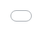 ```yaml
---
layout: distill
title: Flow Matching Policy Gradients
description: "Simple Online Reinforcement Learning with Flow Matching"
tags: distill formatting
giscus_comments: false
date: 2025-06-20
permalink: /
featured: true

# Add this line to set a custom accent color
theme_color: "#EEEEEE"   # You can use any hex color code here

mermaid:
  enabled: true
  zoomable: true
code_diff: true
map: true
chart:
  chartjs: true
  echarts: true
  vega_lite: true
tikzjax: true
typograms: true
code_highlighting: true

bibliography: 2018-12-22-distill.bib

# Optionally, you can add a table of contents to your post.
# NOTES:
#   - make sure that TOC names match the actual section names
#     for hyperlinks within the post to work correctly.
#   - we may want to automate TOC generation in the future using
#     jekyll-toc plugin (https://github.com/toshimaru/jekyll-toc).
toc:
  - name: Flow Matching
  - name: On-Policy RL - Sample, Score, Reinforce
  - name: Flow Matching Policy Gradients
  - name: FPO in Action
# Below is an example of injecting additional post-specific styles.
# If you use this post as a template, delete this _styles block.
_styles: >
  .fake-img {
    background: #bbb;
    border: 1px solid rgba(0, 0, 0, 0.1);
    box-shadow: 0 0px 4px rgba(0, 0, 0, 0.1);
    margin-bottom: 12px;
  }
  .fake-img p {
    font-family: monospace;
    color: white;
    text-align: left;
    margin: 12px 0;
    text-align: center;
    font-size: 16px;
  }
  .highlight-python {
    color: #18327E;
  }
  .highlight-comment {
    color: #a31515;
  }
  
  /* Responsive Plotly container with dynamic height */
  .plotly-responsive-container {
    position: relative;
    width: 100%;
    height: 0;
    overflow: hidden;
    border-radius: 10px;
    margin: 20px 0;
  }
  
  /* Desktop: taller aspect ratio */
  @media (min-width: 769px) {
    .plotly-responsive-container {
      padding-bottom: 50%; /* Shorter on desktop */
    }
  }
  
  /* Mobile: account for stacked sliders */
  @media (max-width: 768px) {
    .plotly-responsive-container {
      padding-bottom: 85%; /* Taller to account for stacked sliders */
      margin: 15px -20px;
      border-radius: 0;
    }
    
    .l-page {
      margin-left: 0 !important;
      margin-right: 0 !important;
    }
  }
  
  @media (max-width: 480px) {
    .plotly-responsive-container {
      padding-bottom: 95%; /* Even taller on small phones */
    }
  }
---
```


<div style="text-align: center; margin-bottom: 20px;">
  <a href="https://mcallisterdavid.com/" style="text-decoration: none; margin: 18px 18px; font-weight: bold;">
    David McAllister*
  </a>
  <a href="https://songweige.github.io" style="text-decoration: none; margin: 18px 18px; font-weight: bold;">
    Songwei Ge*
  </a>
  <a href="https://brentyi.github.io/" style="text-decoration: none; margin: 18px 18px; font-weight: bold;">
    Brent Yi*
  </a>
  <a href="https://chungmin99.github.io" style="text-decoration: none; margin: 0 10px; font-weight: bold;">
    Chung Min Kim
  </a>
  <!-- <br> -->
  <a href="https://ethanweber.me" style="text-decoration: none; margin: 0 10px; font-weight: bold;">
    Ethan Weber
  </a>
  <a href="https://hongsukchoi.github.io/" style="text-decoration: none; margin: 18px 18px; font-weight: bold;">
    Hongsuk Choi
  </a>
  <a href="https://havenfeng.github.io" style="text-decoration: none; margin: 0 10px; font-weight: bold;">
    Haiwen Feng
  </a>
  <a href="https://people.eecs.berkeley.edu/~kanazawa/" style="text-decoration: none; margin: 0 10px; font-weight: bold;">
    Angjoo Kanazawa
  </a>
</div>
<!-- <div>
{% include video.liquid path="assets/video/fpo_blog_teaser_v2.mp4" class="img-fluid rounded" controls=false autoplay=true loop=true muted=true width="100%" height="100%" %}
</div> -->

<div style="text-align: center; margin-bottom: 20px;">
  <a href="https://arxiv.org/pdf/2501.05450" class="btn btn-lg z-depth-0" role="button" style="text-decoration: none; border: 1px solid #ccc; margin: 0 5px; padding: 10px 20px;">
    <i class="fas fa-file-pdf"></i> Paper
  </a>
  <a href="https://arxiv.org/abs/2501.05450" class="btn btn-lg z-depth-0" role="button" style="text-decoration: none; border: 1px solid #ccc; margin: 0 5px; padding: 10px 20px;">
    <i class="ai ai-arxiv"></i> arXiv
  </a>
  <a href="https://github.com/akanazawa/fpo" class="btn btn-lg z-depth-0" role="button" style="text-decoration: none; border: 1px solid #ccc; margin: 0 5px; padding: 10px 20px;">
    <i class="fab fa-github"></i> Coming Soon
  </a>
</div>

<!-- ## Motivation -->

Flow models have become the go-to approach to model distributions in continuous space. They soak up data with a simple, scalable denoising objective and now represent the state-of-the art in generating images, videos, audio and, more recently, robot actions. However, they're still not widely used for learning from rewards with reinforcement learning.

To perform RL in continuous spaces, practitioners typically train far simpler Gaussian policies, which represent a single, ellipsoidal mode of the action distribution. Flow-based policies can capture complex, multimodal action distributions, but they are primarily trained in a supervised manner with behavior cloning (BC). We show that it's possible to train RL policies using flow matching, the framework behind modern diffusion and flow models, to benefit from its expressivity.

We introduce <b>Flow Policy Optimization</b> (FPO), a new algorithm to train RL policies with flow matching. It can train expressive flow policies from only rewards. We find its particularly useful to learn underconditioned policies, like humanoid locomotion with simple joystick commands.

We approached this project as researchers primarily familiar with diffusion models. While working on <a href="https://videomimic.net">VideoMimic</a>, we felt limited by the expressiveness of Gaussian policies and thought diffusion could help. In this blog post, we'll explain how we connect flow matching and on-policy RL in a way that makes sense without an extensive RL background.

## Flow Matching

Flow matching<d-cite key="lipman2023flowmatchinggenerativemodeling"></d-cite> optimizes a model to transform a simple distribution (e.g., the Gaussian distribution) into a complex one through a multi-step mapping called the marginal flow. We expand on the marginal flow in more detail in another blog post for <a href="https://decentralizeddiffusion.github.io">Decentralized Diffusion Models</a>.

The flow smoothly directs a particle $x_t$ to the data distribution, so integrating a particle's position across time according to the flow yields a sample from the data distribution. Equivalently, sampling is the process of solving an ordinary differential equation (the flow), which we can do deterministically or with stochastic "churn" every step.

We can actually calculate the marginal flow *analytically*, which we do in real-time in the plot below. We added interactive control over the data distribution and sampling stochasticity, so try messing with it!

<div class="l-page">
  <div class="plotly-responsive-container">
    <iframe 
      src="{{ '/assets/plotly/flow_sde_plot.html' | relative_url }}" 
      frameborder='0' 
      scrolling='no' 
      style="position: absolute; top: 0; left: 0; width: 100%; height: 100%; touch-action: manipulation;"
      allow="accelerometer; gyroscope"
    ></iframe>
  </div>
</div>

Each particle above represent an $x_t$ noisy latent that gets iteratively denoised as the time is integrated from zero to one. Drag the control points of the modes on the right to see how the underlying PDF and the particle trajectories change. Notice how the probability mass flows smoothly from the initial noise to form two distinct modes. The multi-step mapping is the magic that lets flow models transform a simple, tractable distribution into one of arbitrary complexity.

While it's possible to interactively compute this flow in 1D, it becomes intractable over large datasets in high dimensional space. Instead, we use flow matching, which compresses the marginal flow into a neural network through a simple reconstruction objective.

Flow matching perturbs a clean data sample with Gaussian noise then tasks the model with reconstructing the sample by predicting the velocity, which is the derivative of $x_t$'s position *w.r.t.* time. In expectation over a fixed dataset, this optimization recovers the marginal flow for any $x_t$. Integrating $x_t$'s position across time according to a well-trained model's velocity prediction will recover a sample from the data distribution.

<div class="l-body" style="text-align: center;">
  <img src="{{ '/assets/img/fpo/flow_matching_redo.svg' | relative_url }}" alt="DDM Overview" style="margin-left: -2%; width: 104%; height: auto; clip-path: inset(0px 0 0px 0);">
</div>
<div class="caption" style="margin-top: 0px; margin-bottom: 2%;">
    Flow matching the velocity prediction $v_t(x_t)$ to the conditional flow $u_t(x_t|x)$.
</div>

Geometrically, the marginal flow points to a *weighted-average* of the data where the weights are a function of the timestep and distance from $x_t$ to each data point. You can see the particles follow the marginal flow exactly in the plot above when stochasticity is turned off. At a high level, flow matching learns to point the model's flow field, $v_t(x_t)$, to the data distribution.

Flow matching has statistical significance too. Instead of computing exact flow likelihoods (expensive and unstable), it optimizes a lower bound called the Evidence Lower Bound (ELBO)<d-cite key="kingma2023understandingdiffusionobjectiveselbo"></d-cite>. Increasing the ELBO pushes the model toward higher likelihoods without computing them directly. In the limit, the flow model will sample exactly from the probability distribution of the dataset. So if you've learned the flow function well, you've learned the underlying structure of the data.

<b>TLDR: Flowing toward a data point increases its likelihood under the model.</b>

## On-Policy RL: Sample, Score, Reinforce

On-policy reinforcement learning follows a basic core loop: sample from your policy, score each action with rewards, then make high-reward actions more likely. Rinse and repeat.

This procedure climbs the policy gradient---the gradient of expected cumulative reward. Your model collects "experience" by sampling its learned distribution, sees which samples are most advantageous, and adjusts to perform similar actions more often.

On-policy RL can be cast as search iteratively distilled into a model. The policy "happens upon" good behaviors through exploration, then reinforces them. Over time, it discovers the patterns in the random successes and develops reliable strategies. You can start from a pretrained model and continue training with RL to explore within a pruned prior distribution rather than at random. This is the dominant approach to upcycle LLMs for preference alignment<d-cite key="ouyang2022traininglanguagemodelsfollow"></d-cite> and mathematical reasoning<d-cite key="deepseekai2025deepseekr1incentivizingreasoningcapability"></d-cite>.

### Illustrative Example

We use the toy cartpole task from DMControl<d-cite key="tassa2018deepmindcontrolsuite"></d-cite> for clear illustration. The goal is to move a cart along a rail to balance an attached pole vertically. Here's how this manifests as an RL loop:

1. Sample an action from your model's state-conditional distribution then simulate a step of physics. Do this back and forth in succession over a time horizon (rollouts).
2. Score each sequence with rewards for each timestep ("how vertical is the pole?").
3. Train your model to boost the likelihood of actions that lead to high-reward sequences.

- Repeat above until your model reliably balances the pole.

<b>Sample and score rollouts:</b>

<div style="margin-left: -2%; margin-bottom: -4%; width: 104%; height: auto; clip-path: inset(0px 0 0px 0);">
{% include video.liquid path="assets/video/cartpole_reward_composite.mp4" class="img-fluid rounded" controls=false autoplay=true loop=true muted=true width="100%" height="100%" %}
</div>
<div class="caption">
    On-policy RL samples multiple rollouts of actions then scores them according to the reward. In this case, only one (leftmost) rollout successfully balances the pole across the whole time horizon.
</div>

<!-- <div class="l-body" style="text-align: center; margin-top: -0%; margin-bottom: 4%;">
  <img src="{{ '/assets/img/fpo/dog_rewards.png' | relative_url }}" alt="DDM Overview" style="margin-left: -1%; width: 102%; height: auto; clip-path: inset(0px 0 0px 0);">
</div> -->

<b>Calculate each advantage and estimate the policy gradient:</b>

From the rewards, we estimate advantages. These can be viewed as the reward over time (return) normalized *w.r.t.* the expected return. This expectation is what the critic learns in PPO<d-cite key="schulman2017proximalpolicyoptimizationalgorithms"></d-cite> or computed as the average of a group's rewards in GRPO<d-cite key="shao2024deepseekmathpushinglimitsmathematical"></d-cite>.

<!-- <div class="l-body" style="text-align: center; margin-top: -0%; margin-bottom: 2%;">
  <img src="{{ '/assets/img/fpo/dog_adv.png' | relative_url }}" alt="DDM Overview" style="margin-left: -1%; width: 102%; height: auto; clip-path: inset(0px 0 0px 0);">
</div> -->

<div style="margin-left: -2%; margin-bottom: -4%; width: 104%; height: auto; clip-path: inset(0px 0 0px 0);">
{% include video.liquid path="assets/video/cartpole_advantage_composite.mp4" class="img-fluid rounded" controls=false autoplay=true loop=true muted=true width="100%" height="100%" %}
</div>
<div class="caption">
    Advantages are lower-variance estimates of action "goodness" than rewards. There is a design space to estimating advantages, but one way to think of them is as normalized rewards.
</div>

 <!-- using popular policy gradient methods. -->

 Given the advantages, we train the model on each data point with a gradient update scaled by its corresponding advantage. So, if the advantage is negative, it will become less likely. Postive advantage, more likely.

 Typically, the policy gradient is computed in discrete space or using Gaussian likelihoods. Flow Policy Optimization extends the policy gradient to flow models, which introduces some important details we discuss in the following sections.


## Flow Matching Policy Gradients

To reiterate, the goal of on-policy RL is simple: increase the likelihood of high-reward actions. Meanwhile, flow matching naturally increases likelihoods by redirecting probability flow toward training samples. This makes our objective clear---<b>redirect the flow toward high reward actions</b>.

In the limit of perfect optimization, flow matching assigns probabilities according to the frequency of samples in your training set. Since we're using RL, that "training set" is dynamically generated from the model each epoch.

Advantages make the connection between synthetic data generation and on-policy RL explicit. In RL, we calculate the advantage of each sampled action, a quantity that indicates how much better it was than expected. These advantages are centered around zero to reduce variance: positive for better-than-expected actions, negative for worse. Advantages then become a *loss weighting* in the policy gradient. As a simple example, if an action is very advantageous, the model encounters a scaled-up loss on it and learns to boost it aggressively.

<div class="l-body" style="text-align: center;">
  <img src="{{ '/assets/img/fpo/policy_grad.svg' | relative_url }}" alt="DDM Overview" style="width: 100%; height: auto; margin-top: 2%;">
</div>
<div class="caption">
    The policy gradient resembles a standard log-likelihood supervised learning gradient on synthetic samples with the loss scaled by the reward or advantage (both are valid).
</div>

Zero-mean advantages are fine for RL in discrete spaces because a negative advantage simply pushes down the logit of a suboptimal action, and the softmax ensures that the resulting action probabilities remain valid and non-negative. Flow matching, however, learns probability flows to sample from a training data distribution. These are nonnegative by construction, so negative loss weights break this clean interpretation.

There's a simple solution: make the advantages nonnegative. Shifting advantages by a constant doesn't change the policy gradient. In fact, this is the mathematical property that lets us use advantages in the first place. Here's how we can understand non-negative advantages in the flow matching framework:

<div class="l-body" style="text-align: center;">
  <img src="{{ '/assets/img/fpo/marginal_flow_fpo.svg' | relative_url }}" alt="DDM Overview" style="width: 94%; height: auto; margin-top: 2%;">
</div>

<div class="caption">
    The marginal flow is a linear combination of the (conditional) flow to each data point. The weighting of each path scales with probability of drawing the data point from the dataset, $q(x)$.
</div>

Advantages manifest as loss-weighting, which can be intuitively expressed in the marginal flow framework. The marginal flow is the weighted average of the paths (the $u_t$'s) from the current noisy particle, $x_t$, to each data point $x$. The paths are also weighed by $q(x)$, the probability of drawing $x$ from your training set. This is typically a constant $\frac{1}{N}$ for a dataset of size $N$, assuming every data point is unique. Loss weights are equivalent to altering the frequency of the data points in your training set. If the loss for a data point is scaled by a factor of 2, its equivalent to that data point showing up twice in the train set.

### Flow Policy Optimization

Now, we can get a complete picture of our algorithm that connects flow matching and reinforcement learning: Flow Policy Optimization. FPO follows a three-step loop:

<b>1.</b> Generate actions from your flow model using your choice of sampler

<b>2.</b> Score them with rewards and compute advantages

<b>3.</b> Flow match (add noise and reconstruct) on the actions with an advantage-weighed loss

This procedure boosts the likelihood of actions that achieve high reward while preserving the desirable properties of flow models---multimodality, expressivity and the improved exploration that stems from them. Since FPO uses flow matching as its fundamental primitive, FPO-trained policies inherit the body of techniques developed for flow and diffusion models. These include guidance<d-cite key="ho2022classifierfreediffusionguidance"></d-cite><d-cite key="dhariwal2021diffusionmodelsbeatgans"></d-cite> for conditioning and Mean Flows<d-cite key="geng2025meanflowsonestepgenerative"></d-cite> for efficient sampling.

We visualize the three-step inner loop in the following interactive plot. We recommend viewing this on desktop. The red trace curve on the right determines the reward for different actions along the y-axis. It's controllable, drag the control points around to shape the reward function! The plot shows how FPO optimizes a flow-based policy to maximize the specified reward. It follows the three following stages that line up with label above the plot:

<b>First,</b> sample actions from the flow-based policy. At the first iteration, this will be whatever the model is initialized to (or two arbitrary modes in the plot below). 

<b>Second,</b> for each sampled data point, multiply its influence by the reward. We do a k-means approximation of the resulting distribution for illustration and display it in the blue trace between the heatmap and red reward trace.

<b>Third,</b> redirect the flow according to this advantage-weighed distribution. In a real model, this happens by optimizing the FPO ratio just like how standard PPO optimizes its likelihood ratio.

This represents *one epoch* of Flow Policy Optimization. The flow has been updated to sample higher-reward actions and we can repeat to continue climbing the policy gradient. The plot does this automatically, and you can reset it with the amber color reload button.


<div class="l-page">
  <div class="plotly-responsive-container">
    <iframe 
      src="{{ '/assets/plotly/advantage_flow_plot.html' | relative_url }}" 
      frameborder='0' 
      scrolling='no' 
      style="position: absolute; top: 0; left: 0; width: 100%; height: 100%; touch-action: manipulation;"
      allow="accelerometer; gyroscope"
    ></iframe>
  </div>
</div>

This is a pretty realistic analytical simulation of the FPO loop. It's missing one major component though, which is the trust region constraint<d-cite key="schulman2017trustregionpolicyoptimization"></d-cite>. This helps the optimization remain on-policy after multiple gradient steps per epoch. We encourage you to check out the paper to see how we implement this mechanism and for a more mathematical explanation of the algorithm.

## FPO In Action

We include a few video examples of FPO working on a range of control tasks. These demonstrate FPO's advantage over Gaussian policies for under-conditioned humanoid control. With only root-level commands, FPO successfully trains walking policies from scratch, while standard Gaussian policies fail to discover viable behaviors:

<div style="display: flex; gap: 10px; margin-left: -5%; width: 110%;">
  <div style="flex: 1;">
    {% include video.liquid path="assets/video/results/hongsuk_1.mp4" class="img-fluid rounded" controls=false autoplay=true loop=true muted=true width="100%" height="auto" %}
  </div>
  <div style="flex: 1;">
    {% include video.liquid path="assets/video/results/hongsuk_2.mp4" class="img-fluid rounded" controls=false autoplay=true loop=true muted=true width="100%" height="auto" %}
  </div>
</div>
<div class="caption" style="margin-left: -2%; margin-top: -3%; width: 104%;">
    We compare Gaussian policies (<span style="color: #AD4B30;">orange</span>) with FPO-trained polices (<span style="color: #6A90A8;">blue</span>) when trained with sparse conditioning (<span style="color: #AAB1AA;">gray</span>).
</div>

Polices trained with FPO are robust to rough terrains for DeepMimic<d-cite key="Peng_2018"></d-cite>-style motion tracking. We show a couple of examples:

<div style="display: flex; gap: 10px; margin-left: -5%; margin-top: -3%; width: 110%;">
  <div style="flex: 1;">
    {% include video.liquid path="assets/video/results/tap_dance.mp4" class="img-fluid rounded" controls=false autoplay=true loop=true muted=true width="100%" height="auto" %}
  </div>
  <div style="flex: 1;">
    {% include video.liquid path="assets/video/results/dancing.mp4" class="img-fluid rounded" controls=false autoplay=true loop=true muted=true width="100%" height="auto" %}
  </div>
</div>
<div class="caption" style="margin-left: -2%; margin-top: -3%; width: 104%;">
    Trained with terrain randomization, FPO walks stably across unseen procedurally generated rough ground.
</div>

It's not an RL paper without half cheetah! We compare quantitatively across DeepMind Control tasks to Gaussian policies and denoising MDPs in the main paper.

<div style="display: flex; gap: 10px; margin-left: 15%; width: 70%;">
  <div style="flex: 1;">
    {% include video.liquid path="assets/video/results/cheetah_good.mp4" class="img-fluid rounded" controls=false autoplay=true loop=true muted=true width="100%" height="auto" %}
  </div>
  <!-- <div style="flex: 1;">
    {% include video.liquid path="assets/video/results/cheetah_2.mp4" class="img-fluid rounded" controls=false autoplay=true loop=true muted=true width="100%" height="auto" %}
  </div>
  <div style="flex: 1;">
    {% include video.liquid path="assets/video/results/cheetah_3.mp4" class="img-fluid rounded" controls=false autoplay=true loop=true muted=true width="100%" height="auto" %}
  </div> -->
</div>

<div class="caption" style="margin-left: -2%; width: 104%; margin-top: -3%;">
    We show rollouts from our policy trained for the DeepMind Control task, CheetahRun, using FPO.
</div>

## Acknowledgements

We thank Qiyang (Colin) Li, Oleg Rybkin, Lily Goli and Michael Psenka for helpful discussions and feedback on the manuscript. We thank Arthur Allshire, Tero Karras, Miika Aittala, Kevin Zakka and Seohong Park for insightful input and feedback on implementation details and the broader context of this work.

Code for the live plots on this blog is available <a href="https://github.com/flowreinforce/flowreinforce.github.io/tree/6be6338e621011e85fef7cca070b2a422c6c6d4a/assets/plotly">here</a>.

